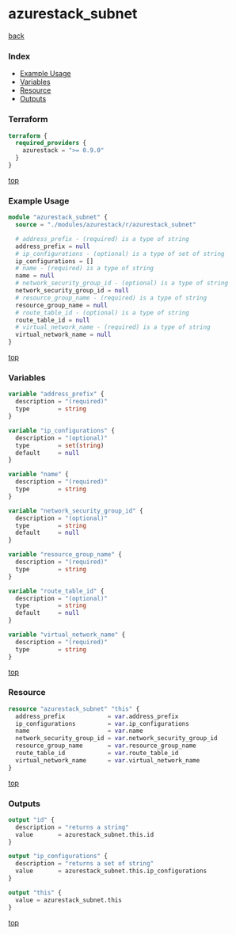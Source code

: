 # azurestack_subnet

[back](../azurestack.md)

### Index

- [Example Usage](#example-usage)
- [Variables](#variables)
- [Resource](#resource)
- [Outputs](#outputs)

### Terraform

```terraform
terraform {
  required_providers {
    azurestack = ">= 0.9.0"
  }
}
```

[top](#index)

### Example Usage

```terraform
module "azurestack_subnet" {
  source = "./modules/azurestack/r/azurestack_subnet"

  # address_prefix - (required) is a type of string
  address_prefix = null
  # ip_configurations - (optional) is a type of set of string
  ip_configurations = []
  # name - (required) is a type of string
  name = null
  # network_security_group_id - (optional) is a type of string
  network_security_group_id = null
  # resource_group_name - (required) is a type of string
  resource_group_name = null
  # route_table_id - (optional) is a type of string
  route_table_id = null
  # virtual_network_name - (required) is a type of string
  virtual_network_name = null
}
```

[top](#index)

### Variables

```terraform
variable "address_prefix" {
  description = "(required)"
  type        = string
}

variable "ip_configurations" {
  description = "(optional)"
  type        = set(string)
  default     = null
}

variable "name" {
  description = "(required)"
  type        = string
}

variable "network_security_group_id" {
  description = "(optional)"
  type        = string
  default     = null
}

variable "resource_group_name" {
  description = "(required)"
  type        = string
}

variable "route_table_id" {
  description = "(optional)"
  type        = string
  default     = null
}

variable "virtual_network_name" {
  description = "(required)"
  type        = string
}
```

[top](#index)

### Resource

```terraform
resource "azurestack_subnet" "this" {
  address_prefix            = var.address_prefix
  ip_configurations         = var.ip_configurations
  name                      = var.name
  network_security_group_id = var.network_security_group_id
  resource_group_name       = var.resource_group_name
  route_table_id            = var.route_table_id
  virtual_network_name      = var.virtual_network_name
}
```

[top](#index)

### Outputs

```terraform
output "id" {
  description = "returns a string"
  value       = azurestack_subnet.this.id
}

output "ip_configurations" {
  description = "returns a set of string"
  value       = azurestack_subnet.this.ip_configurations
}

output "this" {
  value = azurestack_subnet.this
}
```

[top](#index)